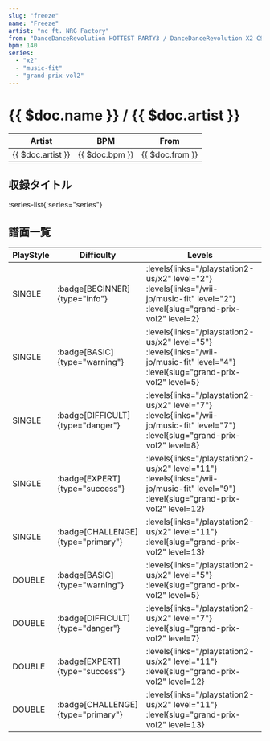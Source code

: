 ```yaml
---
slug: "freeze"
name: "Freeze"
artist: "nc ft. NRG Factory"
from: "DanceDanceRevolution HOTTEST PARTY3 / DanceDanceRevolution X2 CS"
bpm: 140
series:
  - "x2"
  - "music-fit"
  - "grand-prix-vol2"
---
```


# {{ $doc.name }} / {{ $doc.artist }}

|Artist|BPM|From|
|------|---|----|
|{{ $doc.artist }}|{{ $doc.bpm }}|{{ $doc.from }}|

## 収録タイトル

:series-list{:series="series"}

## 譜面一覧

|PlayStyle|Difficulty|Levels|Notes|Movie|
|---------|----------|------|-----|-----|
|SINGLE| :badge[BEGINNER]{type="info"}|<div class="field is-grouped is-grouped-multiline"> :levels{links="/playstation2-us/x2" level="2"} :levels{links="/wii-jp/music-fit" level="2"} :level{slug="grand-prix-vol2" level=2}</div>|62/20||
|SINGLE| :badge[BASIC]{type="warning"}|<div class="field is-grouped is-grouped-multiline"> :levels{links="/playstation2-us/x2" level="5"} :levels{links="/wii-jp/music-fit" level="4"} :level{slug="grand-prix-vol2" level=5}</div>|121/54||
|SINGLE| :badge[DIFFICULT]{type="danger"}|<div class="field is-grouped is-grouped-multiline"> :levels{links="/playstation2-us/x2" level="7"} :levels{links="/wii-jp/music-fit" level="7"} :level{slug="grand-prix-vol2" level=8}</div>|194/42||
|SINGLE| :badge[EXPERT]{type="success"}|<div class="field is-grouped is-grouped-multiline"> :levels{links="/playstation2-us/x2" level="11"} :levels{links="/wii-jp/music-fit" level="9"} :level{slug="grand-prix-vol2" level=12}</div>|290/54||
|SINGLE| :badge[CHALLENGE]{type="primary"}|<div class="field is-grouped is-grouped-multiline"> :levels{links="/playstation2-us/x2" level="11"} :level{slug="grand-prix-vol2" level=13}</div>|268/54(23)||
|DOUBLE| :badge[BASIC]{type="warning"}|<div class="field is-grouped is-grouped-multiline"> :levels{links="/playstation2-us/x2" level="5"} :level{slug="grand-prix-vol2" level=5}</div>|112/39||
|DOUBLE| :badge[DIFFICULT]{type="danger"}|<div class="field is-grouped is-grouped-multiline"> :levels{links="/playstation2-us/x2" level="7"} :level{slug="grand-prix-vol2" level=7}</div>|188/49||
|DOUBLE| :badge[EXPERT]{type="success"}|<div class="field is-grouped is-grouped-multiline"> :levels{links="/playstation2-us/x2" level="11"} :level{slug="grand-prix-vol2" level=12}</div>|295/41||
|DOUBLE| :badge[CHALLENGE]{type="primary"}|<div class="field is-grouped is-grouped-multiline"> :levels{links="/playstation2-us/x2" level="11"} :level{slug="grand-prix-vol2" level=13}</div>|272/41(23)||
